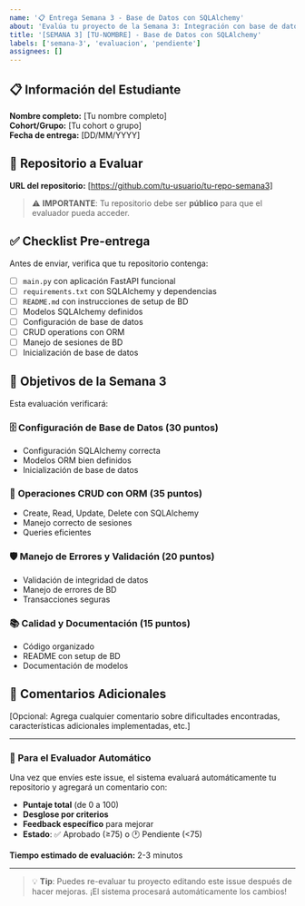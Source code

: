 ```yaml
---
name: '📋 Entrega Semana 3 - Base de Datos con SQLAlchemy'
about: 'Evalúa tu proyecto de la Semana 3: Integración con base de datos'
title: '[SEMANA 3] [TU-NOMBRE] - Base de Datos con SQLAlchemy'
labels: ['semana-3', 'evaluacion', 'pendiente']
assignees: []
---
```


## 📋 Información del Estudiante

**Nombre completo:** [Tu nombre completo]  
**Cohort/Grupo:** [Tu cohort o grupo]  
**Fecha de entrega:** [DD/MM/YYYY]

## 🔗 Repositorio a Evaluar

**URL del repositorio:** [https://github.com/tu-usuario/tu-repo-semana3]

> ⚠️ **IMPORTANTE**: Tu repositorio debe ser **público** para que el evaluador pueda acceder.

## ✅ Checklist Pre-entrega

Antes de enviar, verifica que tu repositorio contenga:

- [ ] `main.py` con aplicación FastAPI funcional
- [ ] `requirements.txt` con SQLAlchemy y dependencias
- [ ] `README.md` con instrucciones de setup de BD
- [ ] Modelos SQLAlchemy definidos
- [ ] Configuración de base de datos
- [ ] CRUD operations con ORM
- [ ] Manejo de sesiones de BD
- [ ] Inicialización de base de datos

## 🎯 Objetivos de la Semana 3

Esta evaluación verificará:

### 🗄️ **Configuración de Base de Datos (30 puntos)**

- Configuración SQLAlchemy correcta
- Modelos ORM bien definidos
- Inicialización de base de datos

### 🔄 **Operaciones CRUD con ORM (35 puntos)**

- Create, Read, Update, Delete con SQLAlchemy
- Manejo correcto de sesiones
- Queries eficientes

### 🛡️ **Manejo de Errores y Validación (20 puntos)**

- Validación de integridad de datos
- Manejo de errores de BD
- Transacciones seguras

### 📚 **Calidad y Documentación (15 puntos)**

- Código organizado
- README con setup de BD
- Documentación de modelos

## 📝 Comentarios Adicionales

[Opcional: Agrega cualquier comentario sobre dificultades encontradas, características adicionales implementadas, etc.]

---

### 🤖 Para el Evaluador Automático

Una vez que envíes este issue, el sistema evaluará automáticamente tu repositorio y agregará un comentario con:

- **Puntaje total** (de 0 a 100)
- **Desglose por criterios**
- **Feedback específico** para mejorar
- **Estado**: ✅ Aprobado (≥75) o 🕐 Pendiente (<75)

**Tiempo estimado de evaluación:** 2-3 minutos

---

> 💡 **Tip**: Puedes re-evaluar tu proyecto editando este issue después de hacer mejoras. ¡El sistema procesará automáticamente los cambios!
